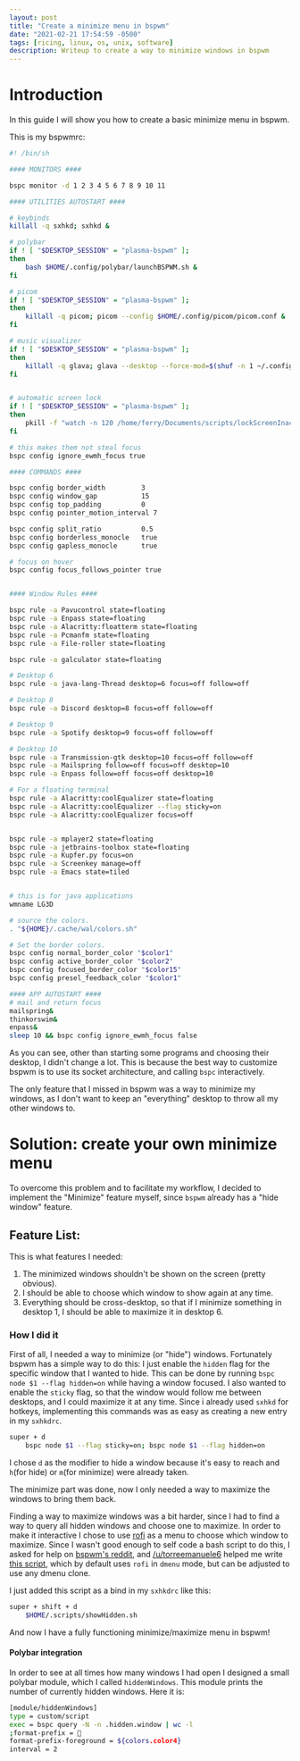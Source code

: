 ```yaml
---
layout: post
title: "Create a minimize menu in bspwm"
date: "2021-02-21 17:54:59 -0500"
tags: [ricing, linux, os, unix, software]
description: Writeup to create a way to minimize windows in bspwm
---
```


# Introduction

In this guide I will show you how to create a basic minimize menu in bspwm.

This is my bspwmrc:

```bash
#! /bin/sh

#### MONITORS ####

bspc monitor -d 1 2 3 4 5 6 7 8 9 10 11

#### UTILITIES AUTOSTART ####

# keybinds
killall -q sxhkd; sxhkd &

# polybar
if ! [ "$DESKTOP_SESSION" = "plasma-bspwm" ];
then
	bash $HOME/.config/polybar/launchBSPWM.sh &
fi

# picom
if ! [ "$DESKTOP_SESSION" = "plasma-bspwm" ];
then
	killall -q picom; picom --config $HOME/.config/picom/picom.conf &
fi

# music visualizer
if ! [ "$DESKTOP_SESSION" = "plasma-bspwm" ];
then
	killall -q glava; glava --desktop --force-mod=$(shuf -n 1 ~/.config/glava/modes.txt)&
fi


# automatic screen lock
if ! [ "$DESKTOP_SESSION" = "plasma-bspwm" ];
then
	pkill -f "watch -n 120 /home/ferry/Documents/scripts/lockScreenInactive.sh"; watch -n 120 $HOME/Documents/scripts/lockScreenInactive.sh&
fi

# this makes them not steal focus
bspc config ignore_ewmh_focus true

#### COMMANDS ####

bspc config border_width         3
bspc config window_gap           15
bspc config top_padding          0
bspc config pointer_motion_interval 7

bspc config split_ratio          0.5
bspc config borderless_monocle   true
bspc config gapless_monocle      true

# focus on hover
bspc config focus_follows_pointer true


#### Window Rules ####

bspc rule -a Pavucontrol state=floating
bspc rule -a Enpass state=floating
bspc rule -a Alacritty:floatterm state=floating
bspc rule -a Pcmanfm state=floating
bspc rule -a File-roller state=floating

bspc rule -a galculator state=floating

# Desktop 6
bspc rule -a java-lang-Thread desktop=6 focus=off follow=off

# Desktop 8
bspc rule -a Discord desktop=8 focus=off follow=off

# Desktop 9
bspc rule -a Spotify desktop=9 focus=off follow=off

# Desktop 10
bspc rule -a Transmission-gtk desktop=10 focus=off follow=off
bspc rule -a Mailspring follow=off focus=off desktop=10
bspc rule -a Enpass follow=off focus=off desktop=10

# For a floating terminal
bspc rule -a Alacritty:coolEqualizer state=floating
bspc rule -a Alacritty:coolEqualizer --flag sticky=on
bspc rule -a Alacritty:coolEqualizer focus=off


bspc rule -a mplayer2 state=floating
bspc rule -a jetbrains-toolbox state=floating
bspc rule -a Kupfer.py focus=on
bspc rule -a Screenkey manage=off
bspc rule -a Emacs state=tiled


# this is for java applications
wmname LG3D

# source the colors.
. "${HOME}/.cache/wal/colors.sh"

# Set the border colors.
bspc config normal_border_color "$color1"
bspc config active_border_color "$color2"
bspc config focused_border_color "$color15"
bspc config presel_feedback_color "$color1"

#### APP AUTOSTART ####
# mail and return focus
mailspring&
thinkorswim&
enpass&
sleep 10 && bspc config ignore_ewmh_focus false
```

As you can see, other than starting some programs and choosing their desktop, I didn't change a lot. This is because the best way to customize bspwm is to use its socket architecture, and calling `bspc` interactively.

The only feature that I missed in bspwm was a way to minimize my windows, as I don't want to keep an "everything" desktop to throw all my other windows to.

# Solution: create your own minimize menu

To overcome this problem and to facilitate my workflow, I decided to implement the "Minimize" feature myself, since `bspwm` already has a "hide window" feature.  

## Feature List:
This is what features I needed:
1. The minimized windows shouldn't be shown on the screen (pretty obvious).
2. I should be able to choose which window to show again at any time.
3. Everything should be cross-desktop, so that if I minimize something in desktop 1, I should be able to maximize it in desktop 6.

### How I did it
First of all, I needed a way to minimize (or "hide") windows. Fortunately bspwm has a simple way to do this: I just enable the `hidden` flag for the specific window that I wanted to hide. This can be done by running `bspc node $1 --flag hidden=on` while having a window focused. I also wanted to enable the `sticky` flag, so that the window would follow me between desktops, and I could maximize it at any time. Since i already used `sxhkd` for hotkeys, implementing this commands was as easy as creating a new entry in my `sxhkdrc`.
```bash
super + d
	bspc node $1 --flag sticky=on; bspc node $1 --flag hidden=on
```
I chose `d` as the modifier to hide a window because it's easy to reach and `h`(for hide) or `m`(for minimize) were already taken.  

The minimize part was done, now I only needed a way to maximize the windows to bring them back.  

Finding a way to maximize windows was a bit harder, since I had to find a way to query all hidden windows and choose one to maximize. In order to make it interactive I chose to use [rofi](https://github.com/davatorium/rofi) as a menu to choose which window to maximize. Since I wasn't good enough to self code a bash script to do this, I asked for help on [bspwm's reddit](https://reddit.com/r/bspwm), and [/u/torreemanuele6](https://www.reddit.com/user/torreemanuele6) helped me write [this script](https://github.com/Ferryistaken/myScripts/blob/master/showHidden.sh), which by default uses `rofi` in `dmenu` mode, but can be adjusted to use any dmenu clone.  

I just added this script as a bind in my `sxhkdrc` like this:
```bash
super + shift + d
	$HOME/.scripts/showHidden.sh
```
And now I have a fully functioning minimize/maximize menu in bspwm!

#### Polybar integration
In order to see at all times how many windows I had open I designed a small polybar module, which I called `hiddenWindows`. This module prints the number of currently hidden windows. Here it is:
```bash
[module/hiddenWindows]
type = custom/script
exec = bspc query -N -n .hidden.window | wc -l
;format-prefix = 🔽
format-prefix-foreground = ${colors.color4}
interval = 2
```
